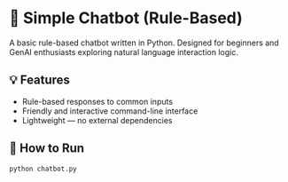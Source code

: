 # 🤖 Simple Chatbot (Rule-Based)

A basic rule-based chatbot written in Python. Designed for beginners and GenAI enthusiasts exploring natural language interaction logic.

## 💡 Features

- Rule-based responses to common inputs
- Friendly and interactive command-line interface
- Lightweight — no external dependencies

## 🚀 How to Run

```bash
python chatbot.py
